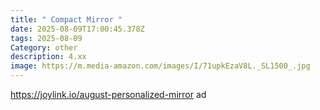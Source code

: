 ```yaml
---
title: " Compact Mirror "
date: 2025-08-09T17:00:45.378Z
tags: 2025-08-09
Category: other
description: 4.xx
image: https://m.media-amazon.com/images/I/71upkEzaV8L._SL1500_.jpg
---
```

https://joylink.io/august-personalized-mirror ad